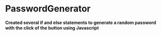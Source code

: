 # PasswordGenerator

**Created several if and else statements to generate a random password with the click of the button using Javascript**

